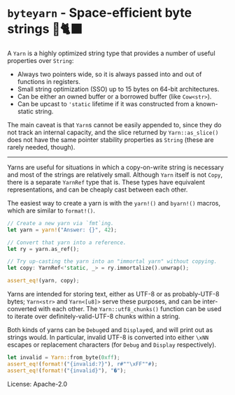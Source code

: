 # `byteyarn` - Space-efficient byte strings 🧶🐈‍⬛

A `Yarn` is a highly optimized string type that provides a number of
useful properties over `String`:

* Always two pointers wide, so it is always passed into and out of functions
  in registers.
* Small string optimization (SSO) up to 15 bytes on 64-bit architectures.
* Can be either an owned buffer or a borrowed buffer (like `Cow<str>`).
* Can be upcast to `'static` lifetime if it was constructed from a
  known-static string.

The main caveat is that `Yarn`s cannot be easily appended to, since they
do not track an internal capacity, and the slice returned by
`Yarn::as_slice()` does not have the same pointer stability properties as
`String` (these are rarely needed, though).

---

Yarns are useful for situations in which a copy-on-write string is necessary
and most of the strings are relatively small. Although `Yarn` itself is
not `Copy`, there is a separate `YarnRef` type that is. These types
have equivalent representations, and can be cheaply cast between each other.

The easiest way to create a yarn is with the `yarn!()` and `byarn!()`
macros, which are similar to `format!()`.

```rust
// Create a new yarn via `fmt`ing.
let yarn = yarn!("Answer: {}", 42);

// Convert that yarn into a reference.
let ry = yarn.as_ref();

// Try up-casting the yarn into an "immortal yarn" without copying.
let copy: YarnRef<'static, _> = ry.immortalize().unwrap();

assert_eq!(yarn, copy);
```

Yarns are intended for storing text, either as UTF-8 or as
probably-UTF-8 bytes; `Yarn<str>` and `Yarn<[u8]>` serve these purposes,
and can be inter-converted with each other. The `Yarn::utf8_chunks()`
function can be used to iterate over definitely-valid-UTF-8 chunks within
a string.

Both kinds of yarns can be `Debug`ed and `Display`ed, and will print out as
strings would. In particular, invalid UTF-8 is converted into either `\xNN`
escapes or replacement characters (for `Debug` and `Display` respectively).

```rust
let invalid = Yarn::from_byte(0xff);
assert_eq!(format!("{invalid:?}"), r#""\xFF""#);
assert_eq!(format!("{invalid}"), "�");
```

License: Apache-2.0
